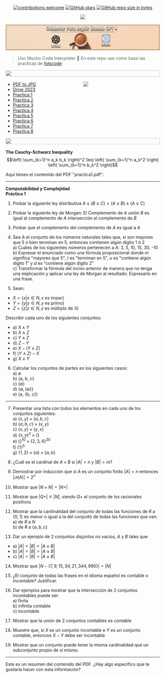 <div align="center"> 

[![contributions welcome](https://img.shields.io/badge/contributions-welcome-brightgreen.svg?style=flat)](https://github.com/Fabian-Martinez-Rincon/Computabilidad-y-Complejidad)
[![GitHub stars](https://img.shields.io/github/stars/Fabian-Martinez-Rincon/Computabilidad-y-Complejidad)](https://github.com/Fabian-Martinez-Rincon/Computabilidad-y-Complejidad/stargazers/)
[![GitHub repo size in bytes](https://img.shields.io/github/repo-size/Fabian-Martinez-Rincon/Computabilidad-y-Complejidad)](https://github.com/Fabian-Martinez-Rincon/Computabilidad-y-Complejidad)

<img src="https://readme-typing-svg.demolab.com?font=Fira+Code&size=30&duration=1200&pause=1000&color=F78E23&center=true&width=635&lines=Computabilidad-y-Complejidad"/>



<a title="" href="https://cafecito.app/ei-materias"><img src="/Documentos/Cafecito.png" alt="" /></a>

</div>

> Uso Mucho Code Interpreter 🤖
> En este repo use como base las practicas de [fotscode](https://github.com/fotscode)


<img src= 'https://i.gifer.com/origin/8c/8cd3f1898255c045143e1da97fbabf10_w200.gif' height="20" width="100%">

<p><img width="250" align='right' src="https://media.giphy.com/media/zPbnEgxsPJOJSD3qfr/giphy.gif"></p>

- [PDF to JPG](https://www.ilovepdf.com/pdf_to_jpg)
- [Drive 2023](https://drive.google.com/drive/folders/1mNm_nba9il7KAgwj2YnQAqEJ9tF0PlKl)
- [Practica 1](/Practica/Practica%201/Practica1.md)
- [Practica 2](/Practica/Practica%202/Practica2.md)
- [Practica 3](/Practica/Practica%203/Practica3.md)
- [Practica 4](/Practica/Practica%204/Practica4.md)
- [Practica 5](/Practica/Practica%205/Practica5.md)
- [Practica 6](/Practica/Practica%206/Practica6.md)
- [Practica 7](/Practica/Practica%207/Practica7.md)
- [Practica 8](/Practica/Practica%208/Practica8.md)

<img src= 'https://i.gifer.com/origin/8c/8cd3f1898255c045143e1da97fbabf10_w200.gif' height="20" width="100%">

**The Cauchy-Schwarz Inequality**
$$\left( \sum_{k=1}^n a_k b_k \right)^2 \leq \left( \sum_{k=1}^n a_k^2 \right) \left( \sum_{k=1}^n b_k^2 \right)$$


Aquí tienes el contenido del PDF "practica1.pdf":

---

**Computabilidad y Complejidad  
Práctica 1**

1) Probar la siguiente ley distributiva $A \lor (B \land C) = (A \lor B) \land (A \lor C)$

2) Probar la siguiente ley de Morgan: El Complemento de $A$ unión $B$ es igual al complemento de $A$ intersección el complemento de $B$

3) Probar que el complemento del complemento de $A$ es igual a $A$

4) Sea $A$ el conjunto de los números naturales tales que, si son mayores que 5 o bien terminan en 5, entonces contienen algún dígito 1 ó 2  
a) Cuáles de los siguientes números pertenecen a $A$: 3, 5, 10, 15, 30, -10  
b) Expresar el enunciado como una fórmula proposicional donde $m$ significa "mayores que 5", $t$ es "terminan en 5", $u$ es "contiene algún dígito 1" y $d$ es "contiene algún dígito 2"  
c) Transformar la fórmula del inciso anterior de manera que no tenga una implicación y aplicar una ley de Morgan al resultado. Expresarlo en una frase.

5) Sean:
- $X = \{ x | x \in N, x$ es impar\}  
- $Y = \{ y | y \in N, y$ es primo\}  
- $Z = \{ z | z \in N, z$ es múltiplo de 3\}  

Describir cada uno de los siguientes conjuntos:  

- a) $X \land Y$  
- b) $X \land Z$  
- c) $Y \land Z$  
- d) $Z - Y$  
- e) $X - (Y \land Z)$  
- f) $(Y \land Z) - X$  
- g) $X \lor Y$

6) Calcular los conjuntos de partes en los siguientes casos:  
a) $\emptyset$  
b) {a, b, c}  
c) $\{ \emptyset \}$  
d) $\{ \emptyset, \{ \emptyset \} \}$  
e) {a, {b, c}}

---

7) Presentar una lista con todos los elementos en cada uno de los conjuntos siguientes:  
a) $\{ x, y \} \times \{ a, b, c \}$  
b) $\{ a, b, c \} \times \{ x, y \}$  
c) $\{ x, y \} \times \{ y, x \}$  
d) $\{ x, y \}^2 \times \{ \}$  
e) $\{ \}^{10} \times \{ 2, 3, 4 \}^{20}$  
f) $\{ 1 \}^5$  
g) $\{ 1, 2 \} \times \{ a \} \times \{ a, b \}$

8) ¿Cuál es el cardinal de $A \times B$ si $|A| = n$ y $|B| = m$?

9) Demostrar por inducción que si $A$ es un conjunto finito $|A| = n$ entonces $|\mathcal{P}(A)| = 2^n$

10) Mostrar que $|N \times N| = |N+|$

11) Mostrar que $|Q+| \leq |N|$, siendo $Q+$ el conjunto de los racionales positivos

12) Mostrar que la cardinalidad del conjunto de todas las funciones de $R$ a $\{ 0, 1 \}$ es menor o igual a la del conjunto de todas las funciones que van:  
a) de $R$ a $N$  
b) de $R$ a $\{ a, b, c \}$

13) Dar un ejemplo de 2 conjuntos disjuntos no vacíos, $A$ y $B$ tales que:  
- a) $|A| < |B| < |A \lor B|$
- b) $|A| < |B| = |A \lor B|$
- c) $|A| = |B| = |A \lor B|$

14) Mostrar que $|N - \{ 7, 9, 15, 34, 21, 344, 990 \}| = |N|$

15) ¿El conjunto de todas las frases en el idioma español es contable o incontable? Justificar.

16) Dar ejemplos para mostrar que la intersección de 2 conjuntos incontables puede ser:  
a) finita  
b) infinita contable  
c) incontable

17) Mostrar que la unión de 2 conjuntos contables es contable

18) Muestre que, si $X$ es un conjunto incontable e $Y$ es un conjunto contable, entonces $X-Y$ debe ser incontable

19) Mostrar que un conjunto puede tener la misma cardinalidad que un subconjunto propio de sí mismo.

---

Este es un resumen del contenido del PDF. ¿Hay algo específico que te gustaría hacer con esta información?